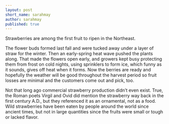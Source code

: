 ```yaml
---
layout: post
short_name: sarahmay
author: sarahmay
published: true
---
```


Strawberries are among the first fruit to ripen in the Northeast.

The flower buds formed last fall and were tucked away under a layer of straw for the winter. Then an early-spring heat wave pushed the plants along. That made the flowers open early, and growers kept busy protecting them from frost on cold nights, using sprinklers to form ice, which funny as it sounds, gives off heat when it forms. Now the berries are ready and hopefully the weather will be good throughout the harvest period so fruit losses are minimal and the customers come out and pick, too.

Not that long ago commercial strawberry production didn’t even exist.  True, the Roman poets Virgil and Ovid did mention the strawberry way back in the first century A.D., but they referenced it as an ornamental, not as a food.  Wild strawberries have been eaten by people around the world since ancient times, but not in large quantities since the fruits were small or tough or lacked flavor. 